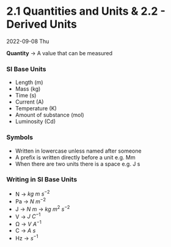 # 2.1 Quantities and Units & 2.2 - Derived Units
2022-09-08 Thu

**Quantity** -> A value that can be measured

### SI Base Units
- Length (m)
- Mass (kg)
- Time (s)
- Current (A)
- Temperature (K)
- Amount of substance (mol)
- Luminosity (Cd)

### Symbols
- Written in lowercase unless named after someone
- A prefix is written directly before a unit e.g. Mm
- When there are two units there is a space e.g. J s

### Writing in SI Base Units
- N -> $kg\ m\ s^{-2}$ 
- Pa -> $N\ m^{-2}$
- J -> $N\ m$ -> $kg\ m^2\ s^{-2}$
- V -> $J\ C^{-1}$
- Ω -> $V\ A^{-1}$
- C -> $A\ s$
- Hz -> $s^{-1}$